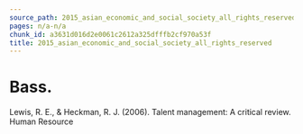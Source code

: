 ```yaml
---
source_path: 2015_asian_economic_and_social_society_all_rights_reserved.md
pages: n/a-n/a
chunk_id: a3631d016d2e0061c2612a325dfffb2cf970a53f
title: 2015_asian_economic_and_social_society_all_rights_reserved
---
```

# Bass.

Lewis, R. E., & Heckman, R. J. (2006). Talent management: A critical review. Human Resource
